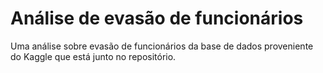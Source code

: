 # Análise de evasão de funcionários
Uma análise sobre evasão de funcionários da base de dados proveniente do Kaggle que está junto no repositório.
